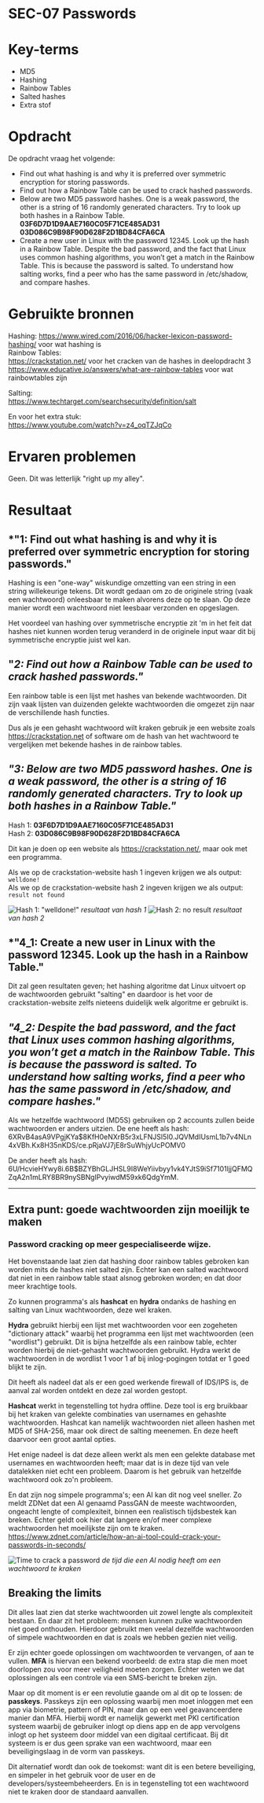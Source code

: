 # SEC-07 Passwords

# Key-terms
- MD5
- Hashing
- Rainbow Tables
- Salted hashes
- Extra stof

# Opdracht

De opdracht vraag het volgende:
- Find out what hashing is and why it is preferred over symmetric encryption for storing passwords.
- Find out how a Rainbow Table can be used to crack hashed passwords.
- Below are two MD5 password hashes. One is a weak password, the other is a string of 16 randomly generated characters. Try to look up both hashes in a Rainbow Table.  
**03F6D7D1D9AAE7160C05F71CE485AD31**  
**03D086C9B98F90D628F2D1BD84CFA6CA**
- Create a new user in Linux with the password 12345. Look up the hash in a Rainbow Table.
Despite the bad password, and the fact that Linux uses common hashing algorithms, you won’t get a match in the Rainbow Table. This is because the password is salted. To understand how salting works, find a peer who has the same password in /etc/shadow, and compare hashes.

# Gebruikte bronnen
Hashing:
https://www.wired.com/2016/06/hacker-lexicon-password-hashing/ voor wat hashing is  
Rainbow Tables:  
https://crackstation.net/ voor het cracken van de hashes in deelopdracht 3
https://www.educative.io/answers/what-are-rainbow-tables voor wat rainbowtables zijn

Salting:  
https://www.techtarget.com/searchsecurity/definition/salt

En voor het extra stuk:  
https://www.youtube.com/watch?v=z4_oqTZJqCo 

# Ervaren problemen
Geen. Dit was letterlijk "right up my alley".
# Resultaat

## *"1: Find out what hashing is and why it is preferred over symmetric encryption for storing passwords."

Hashing is een "one-way" wiskundige omzetting van een string in een string willekeurige tekens. Dit wordt gedaan om zo de originele string (vaak een wachtwoord) onleesbaar te maken alvorens deze op te slaan. Op deze manier wordt een wachtwoord niet leesbaar verzonden en opgeslagen.


Het voordeel van hashing over symmetrische encryptie zit 'm in het feit dat hashes niet kunnen worden terug veranderd in de originele input waar dit bij symmetrische encryptie juist wel kan. 


## "*2: Find out how a Rainbow Table can be used to crack hashed passwords."*

Een rainbow table is een lijst met hashes van bekende wachtwoorden. Dit zijn vaak lijsten van duizenden gelekte wachtwoorden die omgezet zijn naar de verschillende hash functies.

Dus als je een gehasht wachtwoord wilt kraken gebruik je een website zoals https://crackstation.net of software om de hash van het wachtwoord te vergelijken met bekende hashes in de rainbow tables.  


## *"3: Below are two MD5 password hashes. One is a weak password, the other is a string of 16 randomly generated characters. Try to look up both hashes in a Rainbow Table."*  
Hash 1: **03F6D7D1D9AAE7160C05F71CE485AD31**  
Hash 2: **03D086C9B98F90D628F2D1BD84CFA6CA**


Dit kan je doen op een website als https://crackstation.net/, maar ook met een programma.

Als we op de crackstation-website hash 1 ingeven krijgen we als output:  
```welldone!```  
Als we op de crackstation-website hash 2 ingeven krijgen we als output:  
```result not found```

![Hash 1: "welldone!"](/00_includes/Networking_Images/md5_welldone.png)
*resultaat van hash 1* 
![Hash 2: no result](/00_includes/Networking_Images/hash_not_found.png)
*resultaat van hash 2*


## *"4_1: Create a new user in Linux with the password 12345. Look up the hash in a Rainbow Table."

Dit zal geen resultaten geven; het hashing algoritme dat Linux uitvoert op de wachtwoorden gebruikt "salting" en daardoor is het voor de crackstation-website zelfs nieteens duidelijk welk algoritme er gebruikt is.


## *"4_2: Despite the bad password, and the fact that Linux uses common hashing algorithms, you won’t get a match in the Rainbow Table. This is because the password is salted. To understand how salting works, find a peer who has the same password in /etc/shadow, and compare hashes."*

Als we hetzelfde wachtwoord (MD5S) gebruiken op 2 accounts zullen beide wachtwoorden er anders uitzien. 
De ene heeft als hash:
$6$XRvB4asA9VPgjKYa$8KfH0eNXrB5r3xLFNJSl5I0.JQVMdIUsmL1b7v4NLn4xVBh.Kx8H35nKDS/ce.pRjaVJ7jE8rSuWhjyUcPOMV0

De ander heeft als hash:
$6$U/HcvieHYwy8i.6B$BZYBhGLJHSL9I8WeYiivbyy1vk4YJtS9iSf7101ljjQFMQZqA2n1mLRY8BR9nySBNglPvyiwdM59xk6QdgYmM.
___

## Extra punt: goede wachtwoorden zijn moeilijk te maken 

### Password cracking op meer gespecialiseerde wijze.

Het bovenstaande laat zien dat hashing door rainbow tables gebroken kan worden mits de hashes niet salted zijn. Echter kan een salted wachtwoord dat niet in een rainbow table staat alsnog gebroken worden; en dat door meer krachtige tools.

Zo kunnen programma's als **hashcat** en **hydra** ondanks de hashing en salting van Linux wachtwoorden, deze wel kraken.

**Hydra** gebruikt hierbij een lijst met wachtwoorden voor een zogeheten "dictionary attack" waarbij het programma een lijst met wachtwoorden (een "wordlist") gebruikt. Dit is bijna hetzelfde als een rainbow table, echter worden hierbij de niet-gehasht wachtwoorden gebruikt. Hydra werkt de wachtwoorden in de wordlist 1 voor 1 af bij inlog-pogingen totdat er 1 goed blijkt te zijn.

Dit heeft als nadeel dat als er een goed werkende firewall of IDS/IPS is, de aanval zal worden ontdekt en deze zal worden gestopt. 

**Hashcat** werkt in tegenstelling tot hydra offline. Deze tool is erg bruikbaar bij het kraken van gelekte combinaties van usernames en gehashte wachtwoorden.
Hashcat kan namelijk wachtwoorden niet alleen hashen met MD5 of SHA-256, maar ook direct de salting meenemen. En deze heeft daarvoor een groot aantal opties.

Het enige nadeel is dat deze alleen werkt als men een gelekte database met usernames en wachtwoorden heeft; maar dat is in deze tijd van vele datalekken niet echt een probleem. Daarom is het gebruik van hetzelfde wachtwoord ook zo'n probleem.

En dat zijn nog simpele programma's; een AI kan dit nog veel sneller. Zo meldt ZDNet dat een AI genaamd PassGAN de meeste wachtwoorden, ongeacht lengte of complexiteit, binnen een realistisch tijdsbestek kan breken. Echter geldt ook hier dat langere en/of meer complexe wachtwoorden het moeilijkste zijn om te kraken.  
https://www.zdnet.com/article/how-an-ai-tool-could-crack-your-passwords-in-seconds/

![Time to crack a password](/00_includes/Networking_Images/time_to_crack.png)
*de tijd die een AI nodig heeft om een wachtwoord te kraken*

## Breaking the limits

Dit alles laat zien dat sterke wachtwoorden uit zowel lengte als complexiteit bestaan. 
En daar zit het probleem: mensen kunnen zulke wachtwoorden niet goed onthouden. Hierdoor gebruikt men veelal dezelfde wachtwoorden of simpele wachtwoorden en dat is zoals we hebben gezien niet veilig.

Er zijn echter goede oplossingen om wachtwoorden te vervangen, of aan te vullen.
**MFA** is hiervan een bekend voorbeeld: de extra stap die men moet doorlopen zou voor meer veiligheid moeten zorgen. Echter weten we dat oplossingen als een controle via een SMS-bericht te breken zijn.

Maar op dit moment is er een revolutie gaande om al dit op te lossen: de **passkeys**.
Passkeys zijn een oplossing waarbij men moet inloggen met een app via biometrie, pattern of PIN, maar dan op een veel geavanceerdere manier dan MFA. Hierbij wordt er namelijk gewerkt met PKI certification systeem waarbij de gebruiker inlogt op diens app en de app vervolgens inlogt op het systeem door middel van een digitaal certificaat.
Bij dit systeem is er dus geen sprake van een wachtwoord, maar een beveiligingslaag in de vorm van passkeys.

Dit alternatief wordt dan ook de toekomst: want dit is een betere beveiliging, en simpeler in het gebruik voor de user en de developers/systeembeheerders. En is in tegenstelling tot een wachtwoord niet te kraken door de standaard aanvallen.


